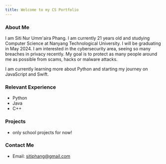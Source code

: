 ```yaml
---
title: Welcome to my CS Portfolio
---
```


### About Me
I am Siti Nur Umm'aira Phang. I am currently 21 years old and studying Computer Science at Nanyang Technological University. I will be graduating in May 2024. I am interested in the cybersecurity area, seeing so many breaches in privacy recently. My goal is to protect as many people around me as possible from scams, hacks or malware attacks.

I am currently learning more about Python and starting my journey on JavaScript and Swift.

### Relevant Experience
- Python
- Java
- C++

### Projects
- only school projects for now!

### Contact Me
- Email: sitiphang@gmail.com
